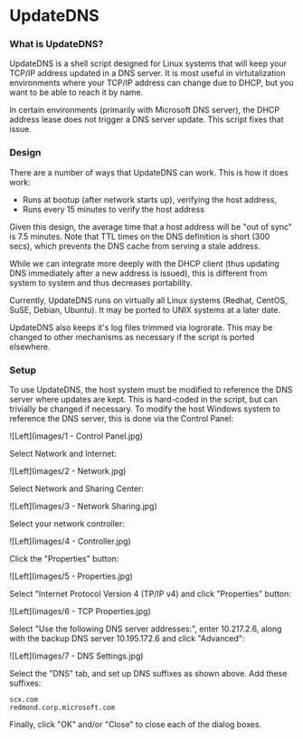 # UpdateDNS

### What is UpdateDNS?

UpdateDNS is a shell script designed for Linux systems that will keep your
TCP/IP address updated in a DNS server. It is most useful in virtutalization
environments where your TCP/IP address can change due to DHCP, but you want
to be able to reach it by name.

In certain environments (primarily with Microsoft DNS server), the DHCP
address lease does not trigger a DNS server update. This script fixes that
issue.

### Design

There are a number of ways that UpdateDNS can work. This is how it does work:

- Runs at bootup (after network starts up), verifying the host address,
- Runs every 15 minutes to verify the host address

Given this design, the average time that a host address will be "out of sync"
is 7.5 minutes. Note that TTL times on the DNS definition is short (300 secs),
which prevents the DNS cache from serving a stale address.

While we can integrate more deeply with the DHCP client (thus updating DNS
immediately after a new address is issued), this is different from system to
system and thus decreases portability.

Currently, UpdateDNS runs on virtually all Linux systems (Redhat, CentOS,
SuSE, Debian, Ubuntu). It may be ported to UNIX systems at a later date.

UpdateDNS also keeps it's log files trimmed via logrorate. This may be
changed to other mechanisms as necessary if the script is ported elsewhere.

### Setup

To use UpdateDNS, the host system must be modified to reference the DNS server
where updates are kept. This is hard-coded in the script, but can trivially be
changed if necessary. To modify the host Windows system to reference the DNS
server, this is done via the Control Panel:

![Left](images/1 - Control Panel.jpg)

Select Network and Internet:

![Left](images/2 - Network.jpg)

Select Network and Sharing Center:

![Left](images/3 - Network Sharing.jpg)

Select your network controller:

![Left](images/4 - Controller.jpg)

Click the "Properties" button:

![Left](images/5 - Properties.jpg)

Select "Internet Protocol Version 4 (TP/IP v4) and click "Properties" button:

![Left](images/6 - TCP Properties.jpg)

Select "Use the following DNS server addresses:", enter 10.217.2.6, along with the backup DNS server 10.195.172.6 and click "Advanced":

![Left](images/7 - DNS Settings.jpg)

Select the "DNS" tab, and set up DNS suffixes as shown above. Add these suffixes:

```
scx.com
redmond.corp.microsoft.com
```

Finally, click "OK" and/or "Close" to close each of the dialog boxes.

